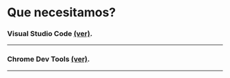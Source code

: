 # Que necesitamos?

### Visual Studio Code [(ver)](../tools/vscode/README.md).

---

### Chrome Dev Tools [(ver)](../tools/chrome/README.md).

---
